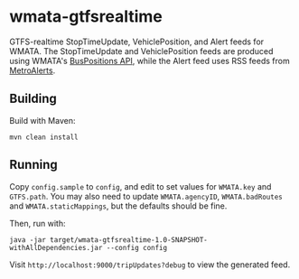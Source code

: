 wmata-gtfsrealtime
==================

GTFS-realtime StopTimeUpdate, VehiclePosition, and Alert feeds for WMATA.  The StopTimeUpdate and VehiclePosition feeds are produced using WMATA's [BusPositions API](http://developer.wmata.com/docs/read/GetBusPositions), while the Alert feed uses RSS feeds from [MetroAlerts](http://www.wmata.com/rider_tools/metro_service_status/rail_bus.cfm?).

Building
--------

Build with Maven:

`mvn clean install`

Running
-------

Copy `config.sample` to `config`, and edit to set values for `WMATA.key` and `GTFS.path`.  You may also need to update `WMATA.agencyID`, `WMATA.badRoutes` and `WMATA.staticMappings`, but the defaults should be fine.

Then, run with:

`java -jar target/wmata-gtfsrealtime-1.0-SNAPSHOT-withAllDependencies.jar --config config`

Visit `http://localhost:9000/tripUpdates?debug` to view the generated feed.
